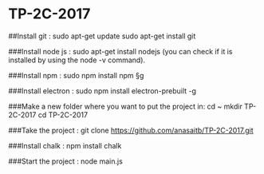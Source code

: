 # TP-2C-2017



##Install git : sudo apt-get update
sudo apt-get install git

###Install node js : sudo apt-get install nodejs  (you can check if it is installed by using the node -v command).

###Install npm : sudo npm install npm §g

###Install electron : sudo npm install electron-prebuilt -g

###Make a new folder where you want to put the project in: cd ~
mkdir TP-2C-2017
cd TP-2C-2017

###Take the project : git clone https://github.com/anasaitb/TP-2C-2017.git

###Install chalk : npm install chalk

###Start the project : node main.js


